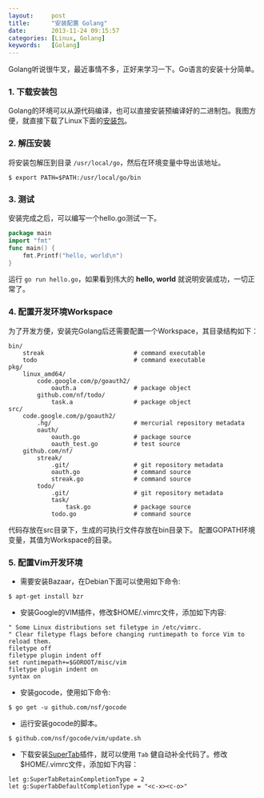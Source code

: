 ```yaml
---
layout:     post
title:      "安装配置 Golang"
date:       2013-11-24 09:15:57
categories: [Linux, Golang]
keywords:   [Golang]
---
```


Golang听说很牛叉，最近事情不多，正好来学习一下。Go语言的安装十分简单。
<!--more-->

### 1. 下载安装包

Golang的环境可以从源代码编译，也可以直接安装预编译好的二进制包。我图方便，就直接下载了Linux下面的[安装包](https://code.google.com/p/go/downloads/list)。

### 2. 解压安装

将安装包解压到目录 `/usr/local/go`，然后在环境变量中导出该地址。

```shell
$ export PATH=$PATH:/usr/local/go/bin
```

### 3. 测试

安装完成之后，可以编写一个hello.go测试一下。

```go
package main
import "fmt"
func main() {
    fmt.Printf("hello, world\n")
}
```

运行 `go run hello.go`，如果看到伟大的 __hello, world__ 就说明安装成功，一切正常了。

### 4. 配置开发环境Workspace

为了开发方便，安装完Golang后还需要配置一个Workspace，其目录结构如下：

```
bin/
    streak                         # command executable
    todo                           # command executable
pkg/
    linux_amd64/
        code.google.com/p/goauth2/
            oauth.a                # package object
        github.com/nf/todo/
            task.a                 # package object
src/
    code.google.com/p/goauth2/
        .hg/                       # mercurial repository metadata
        oauth/
            oauth.go               # package source
            oauth_test.go          # test source
    github.com/nf/
        streak/
            .git/                  # git repository metadata
            oauth.go               # command source
            streak.go              # command source
        todo/
            .git/                  # git repository metadata
            task/
                task.go            # package source
            todo.go                # command source
```

代码存放在src目录下，生成的可执行文件存放在bin目录下。 配置GOPATH环境变量，其值为Workspace的目录。

### 5. 配置Vim开发环境

- 需要安装Bazaar，在Debian下面可以使用如下命令:

```shell
$ apt-get install bzr
```

- 安装Google的VIM插件，修改$HOME/.vimrc文件，添加如下内容:

```vim
" Some Linux distributions set filetype in /etc/vimrc.
" Clear filetype flags before changing runtimepath to force Vim to reload them.
filetype off
filetype plugin indent off
set runtimepath+=$GOROOT/misc/vim
filetype plugin indent on
syntax on
```

- 安装gocode，使用如下命令:

```shell
$ go get -u github.com/nsf/gocode
```

- 运行安装gocode的脚本。

```shell
$ github.com/nsf/gocode/vim/update.sh
```

- 下载安装[SuperTab](https://github.com/ervandew/supertab)插件，就可以使用 `Tab` 健自动补全代码了。修改$HOME/.vimrc文件，添加如下内容：

```vim
let g:SuperTabRetainCompletionType = 2
let g:SuperTabDefaultCompletionType = "<c-x><c-o>"
```
